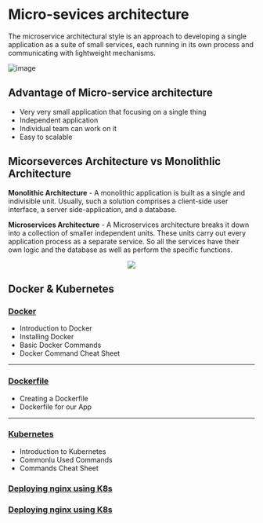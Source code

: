 # Micro-sevices architecture

The microservice architectural style is an approach to developing a single application as a suite of small services, each running in its own process and communicating with lightweight mechanisms.


![image](https://user-images.githubusercontent.com/110366380/203054975-8ca73eee-b688-4d06-9d9a-6e7de35d212f.png)

## Advantage of Micro-service architecture
- Very very small application that focusing on a single thing
- Independent application
- Individual team can work on it
- Easy to scalable

## Micorseverces Architecture vs Monolithlic Architecture

**Monolithic Architecture** - A monolithic application is built as a single and indivisible unit. Usually, such a solution comprises a client-side user interface, a server side-application, and a database.

**Microservices Architecture** - A Microservices architecture breaks it down into a collection of smaller independent units. These units carry out every application process as a separate service. So all the services have their own logic and the database as well as perform the specific functions.

<p align="center">
  <img src="https://user-images.githubusercontent.com/110366380/203068685-324a1087-5ca7-4525-920d-743eb005e01d.png">
</p>


## Docker & Kubernetes

### [Docker](docker/README.md)
- Introduction to Docker
- Installing Docker
- Basic Docker Commands
- Docker Command Cheat Sheet
***
### [Dockerfile](docker/docker-file.md)
- Creating a Dockerfile
- Dockerfile for our App
***
### [Kubernetes](k8s/README.md)
- Introduction to Kubernetes
- Commonlu Used Commands
- Commands Cheat Sheet
### [Deploying nginx using K8s](k8s/nginx-deploy/README.md)
### [Deploying nginx using K8s](k8s/node-deploy/README.md)

